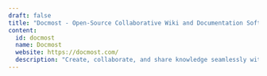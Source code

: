 ```yaml
---
draft: false
title: "Docmost - Open-Source Collaborative Wiki and Documentation Software"
content:
  id: docmost
  name: Docmost
  website: https://docmost.com/
  description: "Create, collaborate, and share knowledge seamlessly with Docmost, the ideal open-source platform for managing wikis, knowledge bases, and documentation."
---
```

